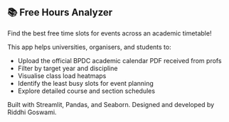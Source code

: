 ## 📚 Free Hours Analyzer
Find the best free time slots for events across an academic timetable!

This app helps universities, organisers, and students to:

- Upload the official BPDC academic calendar PDF received from profs
- Filter by target year and discipline
- Visualise class load heatmaps
- Identify the least busy slots for event planning
- Explore detailed course and section schedules

Built with Streamlit, Pandas, and Seaborn.
Designed and developed by Riddhi Goswami.


